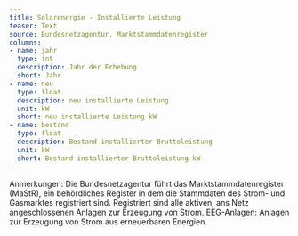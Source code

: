 ```yaml
---
title: Solarenergie - Installierte Leistung
teaser: Text
source: Bundesnetzagentur, Marktstammdatenregister
columns:
- name: jahr
  type: int
  description: Jahr der Erhebung
  short: Jahr
- name: neu
  type: float
  description: neu installierte Leistung
  unit: kW
  short: neu installierte Leistung kW
- name: bestand
  type: float
  description: Bestand installierter Bruttoleistung
  unit: kW
  short: Bestand installierter Bruttoleistung kW
---
```

Anmerkungen: Die Bundesnetzagentur führt das Marktstammdatenregister (MaStR), ein behördliches Register in dem die Stammdaten des Strom- und Gasmarktes registriert sind. Registriert sind alle aktiven, ans Netz angeschlossenen Anlagen zur Erzeugung von Strom.
EEG-Anlagen: Anlagen zur Erzeugung von Strom aus erneuerbaren Energien.
